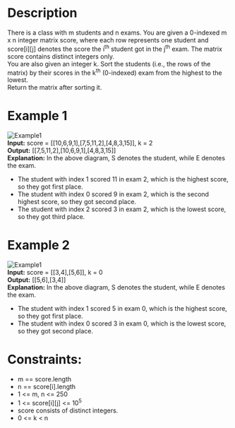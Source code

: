# Description
There is a class with m students and n exams. You are given a 0-indexed m x n integer matrix score, where each row represents one student and score[i][j] denotes the score the i<sup>th</sup> student got in the j<sup>th</sup> exam. The matrix score contains distinct integers only.
<br>
You are also given an integer k. Sort the students (i.e., the rows of the matrix) by their scores in the k<sup>th</sup> (0-indexed) exam from the highest to the lowest.
<br>
Return the matrix after sorting it.

# Example 1
![Example1](E:\java-leetcode\sort-the-students-by-their-kth-score\example1.PNG?raw=true)
<br>
<b>Input:</b> score = [[10,6,9,1],[7,5,11,2],[4,8,3,15]], k = 2
<br>
<b>Output:</b> [[7,5,11,2],[10,6,9,1],[4,8,3,15]]
<br>
<b>Explanation:</b> In the above diagram, S denotes the student, while E denotes the exam.
- The student with index 1 scored 11 in exam 2, which is the highest score, so they got first place.
- The student with index 0 scored 9 in exam 2, which is the second highest score, so they got second place.
- The student with index 2 scored 3 in exam 2, which is the lowest score, so they got third place.

# Example 2
![Example1](E:\java-leetcode\sort-the-students-by-their-kth-score\example2.PNG?raw=true)
<br>
<b>Input:</b> score = [[3,4],[5,6]], k = 0
<br>
<b>Output:</b> [[5,6],[3,4]]
<br>
<b>Explanation:</b> In the above diagram, S denotes the student, while E denotes the exam.
- The student with index 1 scored 5 in exam 0, which is the highest score, so they got first place.
- The student with index 0 scored 3 in exam 0, which is the lowest score, so they got second place.

# Constraints:
- m == score.length
- n == score[i].length
- 1 <= m, n <= 250
- 1 <= score[i][j] <= 10<sup>5</sup>
- score consists of distinct integers.
- 0 <= k < n